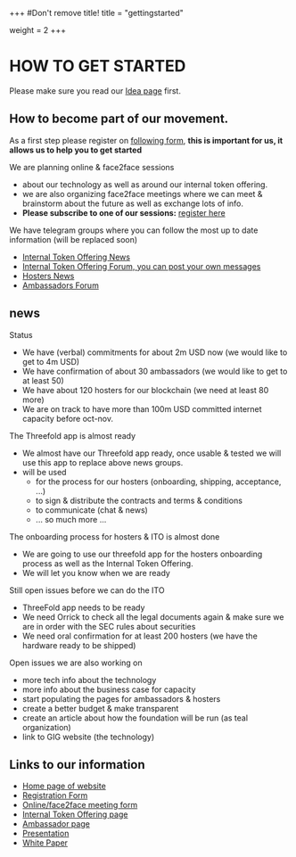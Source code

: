 +++
#Don't remove title!
title = "gettingstarted"

weight = 2
+++
# HOW TO GET STARTED

Please make sure you read our [Idea page](/) first.

## How to become part of our movement.

As a first step please register on [following form](http://tiny.cc/threefold_registration), **this is important for us, it allows us to help you to get started**

We are planning online & face2face sessions

* about our technology as well as around our internal token offering.
* we are also organizing face2face meetings where we can meet & brainstorm about the future as well as exchange lots of info.
* **Please subscribe to one of our sessions:** [register here](http://tiny.cc/tff_meeting_form)

We have telegram groups where you can follow the most up to date information (will be replaced soon)

* [Internal Token Offering News](https://t.me/joinchat/AAAAAEOvYSgYr4fhcGcDlQ)
* [Internal Token Offering Forum, you can post your own messages](https://t.me/joinchat/BwOvO0M1I7QhcOlg1ajCuw)
* [Hosters News](https://t.me/joinchat/AAAAAEPSd8PsThH7c1vlLg)
* [Ambassadors Forum](https://t.me/joinchat/BwOvO0O05_taMGWoT1jLhA)

## news

Status

* We have (verbal) commitments for about 2m USD now (we would like to get to 4m USD)
* We have confirmation of about 30 ambassadors (we would like to get to at least 50)
* We have about 120 hosters for our blockchain (we need at least 80 more)
* We are on track to have more than 100m USD committed internet capacity before oct-nov.

The Threefold app is almost ready

* We almost have our Threefold app ready, once usable & tested we will use this app to replace above news groups.
* will be used
    * for the process for our hosters (onboarding, shipping, acceptance, ...)
    * to sign & distribute the contracts and terms & conditions
    * to communicate (chat & news)
    * ... so much more ...

The onboarding process for hosters & ITO is almost done

* We are going to use our threefold app for the hosters onboarding process as well as the Internal Token Offering.
* We will let you know when we are ready

Still open issues before we can do the ITO

* ThreeFold app needs to be ready
* We need Orrick to check all the legal documents again & make sure we are in order with the SEC rules about securities
* We need oral confirmation for at least 200 hosters (we have the hardware ready to be shipped)

Open issues we are also working on

* more tech info about the technology
* more info about the business case for capacity
* start populating the pages for ambassadors & hosters
* create a better budget & make transparent
* create an article about how the foundation will be run (as teal organization)
* link to GIG website (the technology)

## Links to our information

* [Home page of website](/)
* [Registration Form](http://tiny.cc/threefold_registration)
* [Online/face2face meeting form](http://tiny.cc/tff_meeting_form)
* [Internal Token Offering page](/ito/)
* [Ambassador page](/ambassador/)
* [Presentation](http://tiny.cc/threefold_intro)
* [White Paper](http://tiny.cc/tf_whitepaper_pto)
